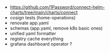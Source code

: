 - https://github.com/1Password/connect-helm-charts/tree/main/charts/connect
- cosign tests (home-operations)
- renovate app.yaml
- schemas (app.yaml, remove k8s basic ones)
- unified yaml formatter
- registry cache everything
- grafana dashboard operator ?
